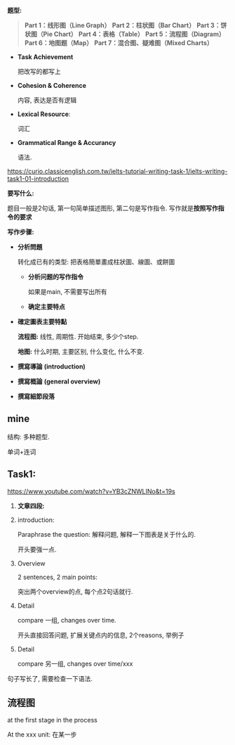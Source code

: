 **题型:**

> **Part 1：线形图（Line Graph）**
> **Part 2：柱状图（Bar Chart）**
> **Part 3：饼状图（Pie Chart）**
> **Part 4：表格（Table）**
> **Part 5：流程图（Diagram）**
> **Part 6：地图题（Map）**
> **Part 7：混合图、疑难图（Mixed Charts）**



- **Task Achievement**

  把改写的都写上

- **Cohesion & Coherence**

  内容, 表达是否有逻辑

- **Lexical Resource**: 

  词汇

- **Grammatical Range & Accurancy**

  语法.



https://curio.classicenglish.com.tw/ielts-tutorial-writing-task-1/ielts-writing-task1-01-introduction

**要写什么:**

题目一般是2句话, 第一句简单描述图形, 第二句是写作指令. 写作就是**按照写作指令的要求**

**写作步骤:**

- **分析問題**

  转化成已有的类型: 把表格簡單畫成柱狀圖、線圖、或餅圖

  - **分析问题的写作指令**

    如果是main, 不需要写出所有

  - **确定主要特点**

- **確定圖表主要特點**

  **流程图:** 线性, 周期性. 开始结束, 多少个step.

  **地图:** 什么时期, 主要区别, 什么变化, 什么不变. 

- **撰寫導論** **(introduction)**

- **撰寫概論** **(general overview)**

- **撰寫細節段落**





## mine

结构: 多种题型.

单词+连词



## Task1:

https://www.youtube.com/watch?v=YB3cZNWLINo&t=19s

1. **文章四段:** 


1. introduction:

   Paraphrase the question: 解释问题, 解释一下图表是关于什么的.

   开头要强一点.

2. Overview

   2 sentences, 2 main points: 

   突出两个overview的点, 每个点2句话就行.

3. Detail

   compare 一组, changes over  time.

   开头直接回答问题, 扩展关键点内的信息, 2个reasons, 举例子

4. Detail

   compare 另一组, changes over  time/xxx



句子写长了, 需要检查一下语法.



## 流程图

at the first stage in the process

At the xxx unit: 在某一步

